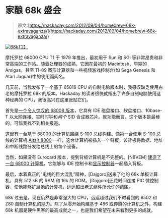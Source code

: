 # 家酿 68k 盛会

> 原文:[https://hackaday.com/2012/09/04/homebrew-68k-extravaganza/](https://hackaday.com/2012/09/04/homebrew-68k-extravaganza/)

[![](../Images/563297bbcb1b8db3d2738b2748d9a175.png "68k")T2】](http://www.cpu-world.com/CPUs/68000/)

摩托罗拉 68000 CPU T1 于 1979 年推出，最初用于 Sun 和 SGI 等非常昂贵和非常高端的工作站。随着处理器的成熟，它因在最初的 Macintosh、早期的 Amigas，甚至 TI-89 图形计算器和一些视频游戏控制台(如 Sega Genesis 和 Atari Jaguar)中的使用而闻名。

几天前，当我发布了一个基于 65816 CPU 的自制电脑版本时，我感叹缺乏使用古老的摩托罗拉 68k 的版本。Hackaday 的读者很快就指出了许多自制电脑使用这种经典的 CPU，我很高兴在这里张贴它们。

首先是[一个令人惊叹的 68008 版本](http://www.youtube.com/watch?v=Q7Wmt7UEXtc)，它具有 IDE 磁盘接口、软盘接口、10base-T 以太网连接、实时时钟和*两个* SID 合成器芯片。就功能而言，这个版本是最棒的。可惜我找不到相关报道。

这里有一台基于 68000 的计算机围绕 S-100 总线构建。像第一台使用 S-100 总线的计算机 [Altair 8800](http://en.wikipedia.org/wiki/Altair_8800) 一样，这台计算机被插入一个背板，该背板将数据、地址和中断线路分发给总线上的每个设备。

当然，如果没有 Eurocard 版本，提到背板计算机是不完整的。[N8VEM] [建造了一台 68000 计算机](http://n8vem-sbc.pbworks.com/w/browse/#view=ViewFolder&param=ECB%20mini-M68000)，它能够与 IDE 控制卡和[显示控制器](http://n8vem-sbc.pbworks.com/w/file/48864748/babyM68k%2Bdisplay.JPG)一起插入背板。

最后，本着真正的“电线的巨大混乱”精神，[Dajgoro]送来了他的 68k 单板计算机，具有 512 kB 的 RAM 和 16k 的 ROM。[Dajgoro]还花时间连接 PIC 微控制器，使他能够扩展他的计算机，远远超出老式组件所允许的范围。

68k 过去是，现在仍然是非常强大的 CPU，远远超过我们不时看到的 6502 和 Z80 自制计算机的能力。除了从零开始构建基于 486 或奔腾的计算机之外，构建 68k 机器是硬件黑客的最高成就之一，也是我们希望在未来看到更多的成就。